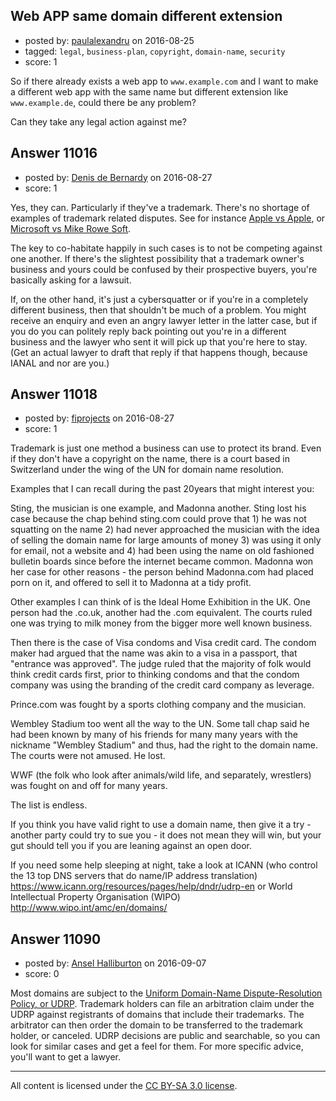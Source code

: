 ## Web APP same domain different extension

- posted by: [paulalexandru](https://stackexchange.com/users/4311827/paulalexandru) on 2016-08-25
- tagged: `legal`, `business-plan`, `copyright`, `domain-name`, `security`
- score: 1

So if there already exists a web app to `www.example.com` and I want to make a different web app with the same name but different extension like `www.example.de`, could there be any problem? 

Can they take any legal action against me?


## Answer 11016

- posted by: [Denis de Bernardy](https://stackexchange.com/users/182468/denis-de-bernardy) on 2016-08-27
- score: 1

Yes, they can. Particularly if they've a trademark. There's no shortage of examples of trademark related disputes. See for instance [Apple vs Apple](https://en.wikipedia.org/wiki/Apple_Corps_v_Apple_Computer), or [Microsoft vs Mike Rowe Soft](https://en.wikipedia.org/wiki/Microsoft_vs._MikeRoweSoft).

The key to co-habitate happily in such cases is to not be competing against one another. If there's the slightest possibility that a trademark owner's business and yours could be confused by their prospective buyers, you're basically asking for a lawsuit.

If, on the other hand, it's just a cybersquatter or if you're in a completely different business, then that shouldn't be much of a problem. You might receive an enquiry and even an angry lawyer letter in the latter case, but if you do you can politely reply back pointing out you're in a different business and the lawyer who sent it will pick up that you're here to stay. (Get an actual lawyer to draft that reply if that happens though, because IANAL and nor are you.)


## Answer 11018

- posted by: [fiprojects](https://stackexchange.com/users/5370155/fiprojects) on 2016-08-27
- score: 1

Trademark is just one method a business can use to protect its brand. Even if they don't have a copyright on the name, there is a court based in Switzerland under the wing of the UN for domain name resolution. 

Examples that I can recall during the past 20years that might interest you:

Sting, the musician is one example, and Madonna another. Sting lost his case because the chap behind sting.com could prove that 1) he was not squatting on the name 2) had never approached the musician with the idea of selling the domain name for large amounts of money 3) was using it only for email, not a website and 4) had been using the name on old fashioned bulletin boards since before the internet became common. Madonna won her case for other reasons - the person behind Madonna.com had placed porn on it, and offered to sell it to Madonna at a tidy profit.

Other examples I can think of is the Ideal Home Exhibition in the UK. One person had the .co.uk, another had the .com equivalent. The courts ruled one was trying to milk money from the bigger more well known business.

Then there is the case of Visa condoms and Visa credit card.  The condom maker had argued that the name was akin to a visa in a passport, that "entrance was approved". The judge ruled that the majority of folk would think credit cards first, prior to thinking condoms and that the condom company was using the branding of the credit card company as leverage.

Prince.com was fought by a sports clothing company and the musician.

Wembley Stadium too went all the way to the UN. Some tall chap said he had been known by many of his friends for many many years with the nickname "Wembley Stadium" and thus, had the right to the domain name. The courts were not amused. He lost.

WWF (the folk who look after animals/wild life, and separately, wrestlers) was fought on and off for many years.

The list is endless.

If you think you have valid right to use a domain name, then give it a try - another party could try to sue you - it does not mean they will win, but your gut should tell you if you are leaning against an open door.

If you need some help sleeping at night, take a look at ICANN (who control the 13 top DNS servers that do name/IP address translation)
https://www.icann.org/resources/pages/help/dndr/udrp-en or World Intellectual Property Organisation (WIPO) 
http://www.wipo.int/amc/en/domains/



## Answer 11090

- posted by: [Ansel Halliburton](https://stackexchange.com/users/3313301/ansel-halliburton) on 2016-09-07
- score: 0

Most domains are subject to the [Uniform Domain-Name Dispute-Resolution Policy, or UDRP](https://www.icann.org/resources/pages/help/dndr/udrp-en). Trademark holders can file an arbitration claim under the UDRP against registrants of domains that include their trademarks. The arbitrator can then order the domain to be transferred to the trademark holder, or canceled. UDRP decisions are public and searchable, so you can look for similar cases and get a feel for them. For more specific advice, you'll want to get a lawyer.



---

All content is licensed under the [CC BY-SA 3.0 license](https://creativecommons.org/licenses/by-sa/3.0/).
